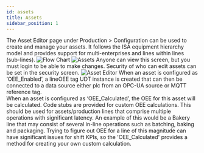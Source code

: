 ```yaml
---
id: assets
title: Assets
sidebar_position: 1
---
```

The Asset Editor page under Production > Configuration can be used to create and manage your assets. It follows the ISA equipment hierarchy model and provides support for multi-enterprises and lines within lines (sub-lines).
![Flow Chart](/img/1.png)
![Assets](/img/2.png)
Anyone can view this screen, but you must login to be able to make changes. Security of who can edit assets can be set in the security screen.
![Asset Editor](/img/3.png)
When an asset is configured as ‘OEE_Enabled’, a lineOEE tag UDT instance is created that can then be connected to a data source either plc from an OPC-UA source or MQTT reference tag.  
When an asset is configured as ‘OEE_Calculated’, the OEE for this asset will be calculated. Code stubs are provided for custom OEE calculations. This should be used for assets/production lines that comprise multiple operations with significant latency. An example of this would be a Bakery line that may consist of several in-line operations such as batching, baking and packaging. Trying to figure out OEE for a line of this magnitude can have significant issues for shift KPIs, so the 'OEE_Calculated' provides a method for creating your own custom calculation.